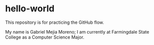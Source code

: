 # hello-world
This repository is for practicing the GitHub flow.

My name is Gabriel Mejia Moreno; I am currently at Farmingdale State College as a Computer Science Major.

